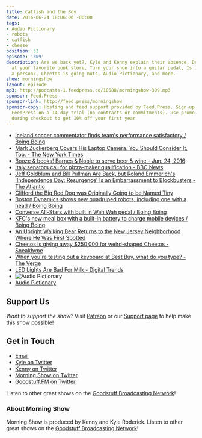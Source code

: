 ```yaml
---
title: Catfish and the Boy
date: 2016-06-24 18:06:00 -06:00
tags:
- Audio Pictionary
- robots
- catfish
- cheese
position: 52
episode: '309'
description: Are we back yet?, Kyle and Kenny explain their absence, Drink alcohol
  at your favorite book store, Turn your shoe into a guitar pedal, Is it a bear or
  a person?, Cheetos is going nuts, Audio Pictionary, and more.
show: morningshow
layout: episode
mp3: http://podcasts-1.feedpress.co/10588/morningshow-309.mp3
sponsor: Feed.Press
sponsor-link: http://feed.press/morningshow
sponsor-copy: Hosting and feed support provided by Feed.Press. Sign-up today and try
  FeedPress on a 14 day trial (no contracts or commitments). Use promo code `morningshow`
  during checkout to get 10% off your first year
---
```


* [Iceland soccer commentator finds team's performance satisfactory / Boing Boing](http://boingboing.net/2016/06/23/iceland-soccer-commentator-fin.html)
* [Mark Zuckerberg Covers His Laptop Camera. You Should Consider It, Too. - The New York Times](http://www.nytimes.com/2016/06/23/technology/personaltech/mark-zuckerberg-covers-his-laptop-camera-you-should-consider-it-too.html)
* [Booze & books! Barnes & Noble to serve beer & wine - Jun. 24, 2016](http://money.cnn.com/2016/06/24/investing/barnes-and-noble-beer-wine-alcohol-booze/index.html)
* [Italy senators call for pizza-maker qualification - BBC News](http://www.bbc.com/news/blogs-news-from-elsewhere-36596090)
* [Jeff Goldblum and Bill Pullman Are Back, but Roland Emmerich's 'Independence Day: Resurgence' Is an Embarrassment to Blockbusters - The Atlantic](http://www.theatlantic.com/entertainment/archive/2016/06/independence-day-resurgence-is-an-embarrassment-to-blockbusters/488606/)
* [Clifford the Big Red Dog was Originally Going to be Named Tiny](http://www.todayifoundout.com/index.php/2012/01/clifford-the-big-red-dog-was-originally-going-to-be-named-tiny/)
* [Boston Dynamics shows new quadruped robots, including one with a head / Boing Boing](http://boingboing.net/2016/06/23/boston-dynamics-shows-new-quad.html)
* [Converse All-Stars with built in Wah Wah pedal / Boing Boing](http://boingboing.net/2016/06/23/converse-all-stars-with-built.html)
* [KFC's new meal box with a built-in battery to charge mobile devices / Boing Boing](http://boingboing.net/2016/06/23/kfcs-new-meal-box-with-a-bui.html)
* [An Upright Walking Bear Returns to the New Jersey Neighborhood Where He Was First Spotted](http://laughingsquid.com/an-upright-walking-bear-returns-to-the-new-jersey-neighborhood-where-he-was-first-spotted/)
* [Cheetos is giving away $250,000 for weird-shaped Cheetos - Sneakhype](http://sneakhype.com/art/2016/06/cheetos-museum-giveaway.html)
* [When you're testing out a keyboard at Best Buy, what do you type? - The Verge](http://www.theverge.com/circuitbreaker/2016/6/22/12002224/what-do-you-type-test-best-buy-laptop-keyboard)
* [LED Lights Are Bad For Milk - Digital Trends](http://www.digitaltrends.com/home/led-light-milk/)
* ![Audio Pictionary](http://i.imgur.com/ZBTPW0X.jpg)
* [Audio Pictionary](http://i.imgur.com/jKZAo7j.jpg)

## Support Us
*Want to support the show?* Visit [Patreon](http://patreon.com/morningshow) or our [Support page](http://goodstuff.fm/support) to help make this show possible!

## Get in Touch
* [Email](mailto:kyle@goodstuff.fm)
* [Kyle on Twitter](http://twitter.com/dogburps)
* [Kenny on Twitter](http://twitter.com/pizzarobotics)
* [Morning Show on Twitter](http://twitter.com/morningshowam)
* [Goodstuff.FM on Twitter](http://twitter.com/goodstufffm)

Listen to other great shows on the [Goodstuff Broadcasting Network](http://goodstuff.fm/shows)!

### About Morning Show
Morning Show is produced by Kenny and Kyle Roderick. Listen to other great shows on the [Goodstuff Broadcasting Network](http://goodstuff.fm/)!
